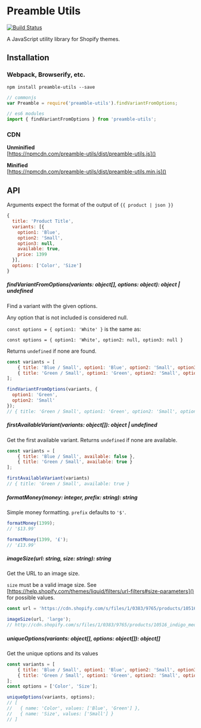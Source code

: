 Preamble Utils
============================
[![Build Status](https://travis-ci.org/sdn90/preamble-utils.svg?branch=master)](https://travis-ci.org/sdn90/preamble-utils)


A JavaScript utility library for Shopify themes.

## Installation

### Webpack, Browserify, etc.
`npm install preamble-utils --save`

```javascript
// commonjs
var Preamble = require('preamble-utils').findVariantFromOptions;

// es6 modules
import { findVariantFromOptions } from 'preamble-utils';
```

### CDN
**Unminified**  
[https://npmcdn.com/preamble-utils/dist/preamble-utils.js]()

**Minified**  
[https://npmcdn.com/preamble-utils/dist/preamble-utils.min.js]()


## API
Arguments expect the format of the output of `{{ product | json }}`

```javascript
{
  title: 'Product Title',
  variants: [{
    option1: 'Blue',
    option2: 'Small',
    option3: null,
    available: true,
    price: 1399
  }],
  options: ['Color', 'Size']
}
```

##### findVariantFromOptions(variants: object[], options: object): object | undefined
Find a variant with the given options.

Any option that is not included is considered null.

`const options = { option1: 'White' }` is the same as:

`const options = { option1: 'White', option2: null, option3: null }`

Returns `undefined` if none are found.

```javascript
const variants = [
    { title: 'Blue / Small', option1: 'Blue', option2: 'Small', option3: null },
    { title: 'Green / Small', option1: 'Green', option2: 'Small', option3: null },
];

findVariantFromOptions(variants, {
  option1: 'Green',
  option2: 'Small'
});
// { title: 'Green / Small', option1: 'Green', option2: 'Small', option3: null }
```

##### firstAvailableVariant(variants: object[]): object | undefined
Get the first available variant. Returns `undefined` if none are available.

```javascript
const variants = [
    { title: 'Blue / Small', available: false },
    { title: 'Green / Small', available: true }
];

firstAvailableVariant(variants)
// { title: 'Green / Small', available: true }
```

##### formatMoney(money: integer, prefix: string): string
Simple money formatting. `prefix` defaults to `'$'`.

```javascript
formatMoney(1399);
// '$13.99'

formatMoney(1399, '£');
// '£13.99'
```

##### imageSize(url: string, size: string): string
Get the URL to an image size.

`size` must be a valid image size. See [https://help.shopify.com/themes/liquid/filters/url-filters#size-parameters]() for possible values.

```javascript
const url = 'https://cdn.shopify.com/s/files/1/0383/9765/products/10516_indigo_med_wash_l_z.jpeg?v=1401811137';

imageSize(url, 'large');
// http://cdn.shopify.com/s/files/1/0383/9765/products/10516_indigo_med_wash_l_z_large.jpeg?v=1401811137
```

##### uniqueOptions(variants: object[], options: object[]): object[]
Get the unique options and its values

```javascript
const variants = [
    { title: 'Blue / Small', option1: 'Blue', option2: 'Small', option3: null },
    { title: 'Green / Small', option1: 'Green', option2: 'Small', option3: null },
];
const options = ['Color', 'Size'];

uniqueOptions(variants, options);
// [
//   { name: 'Color', values: ['Blue', 'Green'] },
//   { name: 'Size', values: ['Small'] }
// ]
```
